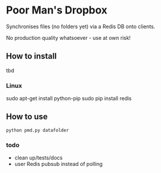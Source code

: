 # Poor Man's Dropbox

Synchronises files (no folders yet) via a Redis DB onto clients.

No production quality whatsoever - use at own risk!

## How to install
tbd

### Linux

sudo apt-get install python-pip
sudo pip install redis

## How to use

```
python pmd.py datafolder
```
### todo
- clean up/tests/docs
- user Redis pubsub instead of polling
